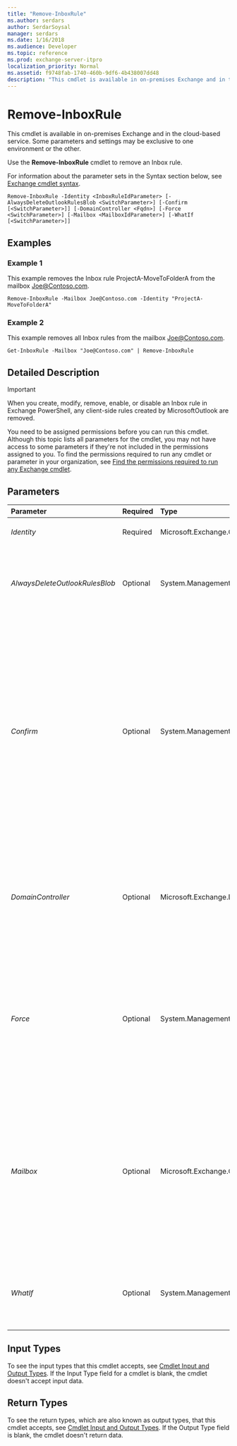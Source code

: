 ```yaml
---
title: "Remove-InboxRule"
ms.author: serdars
author: SerdarSoysal
manager: serdars
ms.date: 1/16/2018
ms.audience: Developer
ms.topic: reference
ms.prod: exchange-server-itpro
localization_priority: Normal
ms.assetid: f9748fab-1740-460b-9df6-4b438007dd48
description: "This cmdlet is available in on-premises Exchange and in the cloud-based service. Some parameters and settings may be exclusive to one environment or the other."
---
```


# Remove-InboxRule

This cmdlet is available in on-premises Exchange and in the cloud-based service. Some parameters and settings may be exclusive to one environment or the other. 
  
Use the **Remove-InboxRule** cmdlet to remove an Inbox rule.
  
For information about the parameter sets in the Syntax section below, see [Exchange cmdlet syntax](https://technet.microsoft.com/library/bb123552.aspx). 
  
```
Remove-InboxRule -Identity <InboxRuleIdParameter> [-AlwaysDeleteOutlookRulesBlob <SwitchParameter>] [-Confirm [<SwitchParameter>]] [-DomainController <Fqdn>] [-Force <SwitchParameter>] [-Mailbox <MailboxIdParameter>] [-WhatIf [<SwitchParameter>]]

```

## Examples
<a name="Examples"> </a>

### Example 1

This example removes the Inbox rule ProjectA-MoveToFolderA from the mailbox Joe@Contoso.com.
  
```
Remove-InboxRule -Mailbox Joe@Contoso.com -Identity "ProjectA-MoveToFolderA"
```

### Example 2

This example removes all Inbox rules from the mailbox Joe@Contoso.com.
  
```
Get-InboxRule -Mailbox "Joe@Contoso.com" | Remove-InboxRule
```

## Detailed Description
<a name="DetailedDescription"> </a>

> [!IMPORTANT]
> When you create, modify, remove, enable, or disable an Inbox rule in Exchange PowerShell, any client-side rules created by MicrosoftOutlook are removed. 
  
You need to be assigned permissions before you can run this cmdlet. Although this topic lists all parameters for the cmdlet, you may not have access to some parameters if they're not included in the permissions assigned to you. To find the permissions required to run any cmdlet or parameter in your organization, see [Find the permissions required to run any Exchange cmdlet](https://technet.microsoft.com/library/mt432940.aspx).
  
## Parameters
<a name="DetailedDescription"> </a>

|**Parameter**|**Required**|**Type**|**Description**|
|:-----|:-----|:-----|:-----|
| _Identity_ <br/> |Required  <br/> |Microsoft.Exchange.Configuration.Tasks.InboxRuleIdParameter  <br/> |The _Identity_ parameter specifies the name of the Inbox rule to be removed. <br/> |
| _AlwaysDeleteOutlookRulesBlob_ <br/> |Optional  <br/> |System.Management.Automation.SwitchParameter  <br/> |The _AlwaysDeleteOutlookRulesBlob_ parameter suppresses a warning that end users or administrators get if they use Outlook Web App or Windows PowerShell to modify Inbox rules. <br/> |
| _Confirm_ <br/> |Optional  <br/> |System.Management.Automation.SwitchParameter  <br/> | The _Confirm_ switch specifies whether to show or hide the confirmation prompt. How this switch affects the cmdlet depends on if the cmdlet requires confirmation before proceeding. <br/>  Destructive cmdlets (for example, **Remove-\*** cmdlets) have a built-in pause that forces you to acknowledge the command before proceeding. For these cmdlets, you can skip the confirmation prompt by using this exact syntax: `-Confirm:$false`.  <br/>  Most other cmdlets (for example, **New-\*** and **Set-\*** cmdlets) don't have a built-in pause. For these cmdlets, specifying the _Confirm_ switch without a value introduces a pause that forces you acknowledge the command before proceeding. <br/> |
| _DomainController_ <br/> |Optional  <br/> |Microsoft.Exchange.Data.Fqdn  <br/> |This parameter is available only in on-premises Exchange.  <br/> The _DomainController_ parameter specifies the domain controller that's used by this cmdlet to read data from or write data to Active Directory. You identify the domain controller by its fully qualified domain name (FQDN). For example, `dc01.contoso.com`.  <br/> |
| _Force_ <br/> |Optional  <br/> |System.Management.Automation.SwitchParameter  <br/> |The _Force_ switch specifies whether to suppress warning or confirmation messages. You can use this switch to run tasks programmatically where prompting for administrative input is inappropriate. You don't need to specify a value with this switch. <br/> A confirmation prompt warns you if the mailbox contains rules that were created by Outlook, because any client-side rules will be removed by the actions of this cmdlet.  <br/> |
| _Mailbox_ <br/> |Optional  <br/> |Microsoft.Exchange.Configuration.Tasks.MailboxIdParameter  <br/> | The _Mailbox_ parameter specifies the mailbox that contains the Inbox rule. You can use any value that uniquely identifies the mailbox. <br/>  For example: <br/>  Name <br/>  Display name <br/>  Alias <br/>  Distinguished name (DN) <br/>  Canonical DN <br/> _\<domain name\>_\ _\<account name\>_ <br/>  Email address <br/>  GUID <br/> **LegacyExchangeDN** <br/> **SamAccountName** <br/>  User ID or user principal name (UPN) <br/> |
| _WhatIf_ <br/> |Optional  <br/> |System.Management.Automation.SwitchParameter  <br/> |The _WhatIf_ switch simulates the actions of the command. You can use this switch to view the changes that would occur without actually applying those changes. You don't need to specify a value with this switch. <br/> |
   
## Input Types
<a name="InputTypes"> </a>

To see the input types that this cmdlet accepts, see [Cmdlet Input and Output Types](http://go.microsoft.com/fwlink/p/?linkId=616387). If the Input Type field for a cmdlet is blank, the cmdlet doesn't accept input data. 
  
## Return Types
<a name="ReturnTypes"> </a>

To see the return types, which are also known as output types, that this cmdlet accepts, see [Cmdlet Input and Output Types](http://go.microsoft.com/fwlink/p/?linkId=616387). If the Output Type field is blank, the cmdlet doesn't return data. 
  

